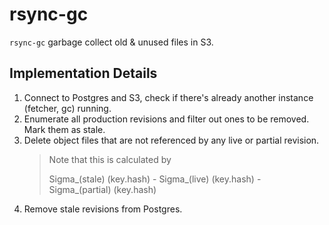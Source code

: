 # rsync-gc

`rsync-gc` garbage collect old & unused files in S3.

## Implementation Details

1. Connect to Postgres and S3, check if there's already another instance (fetcher, gc) running.
2. Enumerate all production revisions and filter out ones to be removed. Mark them as stale.
3. Delete object files that are not referenced by any live or partial revision.
   > Note that this is calculated by
   >
   > Sigma_(stale) (key.hash) - Sigma_(live) (key.hash) - Sigma_(partial) (key.hash)
4. Remove stale revisions from Postgres.
